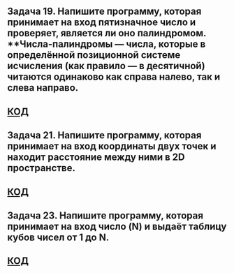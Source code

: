 ## Задача 19. Напишите программу, которая принимает на вход пятизначное число и проверяет, является ли оно палиндромом. **Числа-палиндромы — числа, которые в определённой позиционной системе исчисления (как правило — в десятичной) читаются одинаково как справа налево, так и слева направо.
## [КОД](Ex_01_Palindrome/Program.cs)

## Задача 21. Напишите программу, которая принимает на вход координаты двух точек и находит расстояние между ними в 2D пространстве.
## [КОД](Ex_02_Distance/Program.cs)

## Задача 23. Напишите программу, которая принимает на вход число (N) и выдаёт таблицу кубов чисел от 1 до N.
## [КОД](Ex_03_Cub/Program.cs)

